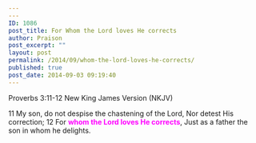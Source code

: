 ```yaml
---
---
ID: 1086
post_title: For Whom the Lord loves He corrects
author: Praison
post_excerpt: ""
layout: post
permalink: /2014/09/whom-the-lord-loves-he-corrects/
published: true
post_date: 2014-09-03 09:19:40
---
```

Proverbs 3:11-12
New King James Version (NKJV)

11 My son, do not despise the chastening of the Lord,
Nor detest His correction;
12 For <span style="color: #ff00ff;"><strong>whom the Lord loves He corrects</strong></span>,
Just as a father the son in whom he delights.